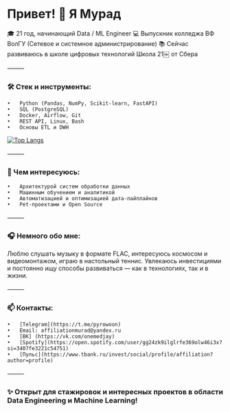 # Привет! 👋 Я Мурад

🎓 21 год, начинающий Data / ML Engineer
💻 Выпускник колледжа ВФ ВолГУ (Сетевое и системное администрирование)
📚 Сейчас развиваюсь в школе цифровых технологий Школа 21￼ от Сбера

⸻

### 🛠️ Стек и инструменты:

    •	Python (Pandas, NumPy, Scikit-learn, FastAPI)
    •	SQL (PostgreSQL)
    •	Docker, Airflow, Git
    •	REST API, Linux, Bash
    •	Основы ETL и DWH

[![Top Langs](https://github-readme-stats.vercel.app/api/top-langs/?username=affiliation24&layout=donut)](https://github.com/affiliation24/github-readme-stats)

⸻

### 🚀 Чем интересуюсь:

    •	Архитектурой систем обработки данных
    •	Машинным обучением и аналитикой
    •	Автоматизацией и оптимизацией дата-пайплайнов
    •	Pet-проектами и Open Source

⸻

### 🎧 Немного обо мне:

Люблю слушать музыку в формате FLAC, интересуюсь космосом и видеомонтажом, играю в настольный теннис.
Увлекаюсь инвестициями и постоянно ищу способы развиваться — как в технологиях, так и в жизни.

⸻

### 📫 Контакты:

    •   [Telegram](https://t.me/pyrowoon)
    •	Email: affiliationmurad@yandex.ru
    •   [ВК] (https://vk.com/onemedjay)
    •   [Spotify](https://open.spotify.com/user/gg24zk9ilglrfe369olw46i3x?si=3407fe3221c54751)
    •   [Пульс](https://www.tbank.ru/invest/social/profile/affiliation?author=profile)

⸻

### ✨ Открыт для стажировок и интересных проектов в области Data Engineering и Machine Learning!
